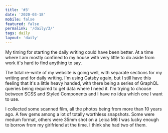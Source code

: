 ```yaml
---
title: '#3'
date: '2020-03-18'
mobile: false
featured: false
permalink: '/daily/3/'
tags: daily
layout: 'daily'
---
```


My timing for starting the daily writing could have been better. At a time where I am mostly confined to my house with very little to do aside from work it's hard to find anything to say.

The total re-write of my website is going well, with separate sections for my writing and for daily writing. I'm using Gatsby again, but I still have this feeling that it's a little heavy handed, with there being a series of GraphQL queries being required to get data where I need it. I'm trying to choose between SCSS and Styled Components and I have no idea which one I want to use.

I collected some scanned film, all the photos being from more than 10 years ago. A few gems among a lot of totally worthless snapshots. Some were medum format, others were 35mm shot on a Leica M6 I was lucky enough to borrow from my girlfriend at the time. I think she had two of them.

